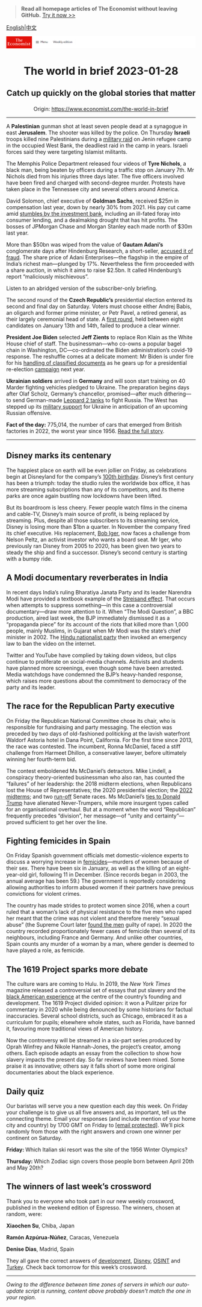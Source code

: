 > **Read all homepage articles of The Economist without leaving GitHub.** [Try it now >>](https://arielherself.github.io/te)

[English](https://github.com/arielherself/espresso/blob/main/README.md)|[中文](https://github-com.translate.goog/arielherself/espresso/blob/main/README.md?_x_tr_sl=en&_x_tr_tl=zh-CN&_x_tr_hl=zh-CN&_x_tr_pto=wapp)



![The Economist](menubar.png)

# <p align="center">The world in brief 2023-01-28</p>

## <p align="center">Catch up quickly on the global stories that matter</p>

<p align="center">Origin: <a href="https://www.economist.com/the-world-in-brief">https://www.economist.com/the-world-in-brief</a><hr>

A <strong>Palestinian</strong> gunman shot at least seven people dead at a synagogue in east <strong>Jerusalem</strong>. The shooter was killed by the police. On Thursday <strong>Israeli</strong> troops killed nine Palestinians during a [military raid](https://www.economist.com/middle-east-and-africa/2022/05/14/shireen-abu-aqleh-was-killed-covering-an-israeli-raid) on Jenin refugee camp in the occupied West Bank, the deadliest raid in the camp in years. Israeli forces said they were targeting Islamist militants.

The Memphis Police Department released four videos of <strong>Tyre Nichols</strong>, a black man, being beaten by officers during a traffic stop on January 7th. Mr Nichols died from his injuries three days later. The five officers involved have been fired and charged with second-degree murder. Protests have taken place in the Tennessee city and several others around America.

David Solomon, chief executive of <strong>Goldman Sachs</strong>, received $25m in compensation last year, down by nearly 30% from 2021. His pay cut came amid [stumbles by the investment bank](https://www.economist.com/leaders/2023/01/26/the-humbling-of-goldman-sachs), including an ill-fated foray into consumer lending, and a dealmaking drought that has hit profits. The bosses of JPMorgan Chase and Morgan Stanley each made north of $30m last year.

More than $50bn was wiped from the value of <strong>Gautam Adani’s</strong> conglomerate days after Hindenburg Research, a short-seller, [accused it of fraud](https://www.economist.com/business/2023/01/27/a-short-seller-rattles-gautam-adanis-empire). The share price of Adani Enterprises—the flagship in the empire of India’s richest man—plunged by 17%. Nevertheless the firm proceeded with a share auction, in which it aims to raise $2.5bn. It called Hindenburg’s report “maliciously mischievous”.

Listen to an abridged version of the subscriber-only briefing.

The second round of the <strong>Czech Republic’s</strong> presidential election entered its second and final day on Saturday. Voters must choose either Andrej Babis, an oligarch and former prime minister, or Petr Pavel, a retired general, as their largely ceremonial head of state. A [first round](https://www.economist.com/europe/2023/01/17/the-next-czech-president-will-be-a-trumpish-oligarch-or-a-general), held between eight candidates on January 13th and 14th, failed to produce a clear winner.

<strong>President Joe Biden</strong> selected <strong>Jeff Zients</strong> to replace Ron Klain as the White House chief of staff. The businessman—who co-owns a popular bagel chain in Washington, DC—co-ordinated the Biden administration’s covid-19 response. The reshuffle comes at a delicate moment: Mr Biden is under fire for his [handling of classified documents](https://www.economist.com/united-states/2023/01/13/the-presidential-mislaying-of-classified-documents-is-infectious) as he gears up for a presidential re-election [campaign](https://www.economist.com/films/2022/11/16/donald-trump-announces-2024-presidential-bid) next year.

<strong>Ukrainian soldiers</strong> arrived in <strong>Germany</strong> and will soon start training on 40 Marder fighting vehicles pledged to Ukraine. The preparation begins days after Olaf Scholz, Germany’s chancellor, promised—after much dithering—to send German-made [Leopard 2 tanks](https://www.economist.com/the-economist-explains/2023/01/25/what-makes-germanys-leopard-2-tank-the-best-fit-for-ukraine) to fight Russia. The West has stepped up its [military support](https://www.economist.com/leaders/2023/01/25/nato-members-are-right-to-send-tanks-to-ukraine) for Ukraine in anticipation of an upcoming Russian offensive.

<strong>Fact of the day:</strong> 775,014, the number of cars that emerged from British factories in 2022, the worst year since 1956. [Read the full story](https://www.economist.com/britain/2023/01/24/britains-carmaking-industry-is-increasingly-under-threat).

----------

## Disney marks its centenary

The happiest place on earth will be even jollier on Friday, as celebrations begin at Disneyland for the company’s [100th birthday](https://www.economist.com/briefing/2023/01/19/as-disney-turns-100-its-business-is-on-a-rollercoaster-ride). Disney’s first century has been a triumph: today the studio rules the worldwide box office, it has more streaming subscriptions than any of its competitors, and its theme parks are once again bustling now lockdowns have been lifted.

But its boardroom is less cheery. Fewer people watch films in the cinema and cable-TV, Disney’s main source of profit, is being replaced by streaming. Plus, despite all those subscribers to its streaming service, Disney is losing more than $1bn a quarter. In November the company fired its chief executive. His replacement, [Bob Iger](https://www.economist.com/leaders/2022/11/21/disney-brings-back-a-star-of-the-past-but-its-real-problem-is-the-script), now faces a challenge from Nelson Peltz, an activist investor who wants a board seat. Mr Iger, who previously ran Disney from 2005 to 2020, has been given two years to steady the ship and find a successor. Disney’s second century is starting with a bumpy ride.

## A Modi documentary reverberates in India

In recent days India’s ruling Bharatiya Janata Party and its leader Narendra Modi have provided a textbook example of the [Streisand effect](https://www.economist.com/the-economist-explains/2013/04/15/what-is-the-streisand-effect). That occurs when attempts to suppress something—in this case a controversial documentary—draw more attention to it. When “The Modi Question”, a BBC production, aired last week, the BJP immediately dismissed it as a “propaganda piece” for its account of the riots that killed more than 1,000 people, mainly Muslims, in Gujarat when Mr Modi was the state’s chief minister in 2002. The [Hindu nationalist party](https://www.economist.com/asia/2022/07/28/indias-hindu-nationalist-ruling-party-preaches-social-inclusion) then invoked an emergency law to ban the video on the internet.

Twitter and YouTube have complied by taking down videos, but clips continue to proliferate on social-media channels. Activists and students have planned more screenings, even though some have been arrested. Media watchdogs have condemned the BJP’s heavy-handed response, which raises more questions about the commitment to democracy of the party and its leader.

## The race for the Republican Party executive

On Friday the Republican National Committee chose its chair, who is responsible for fundraising and party messaging. The election was preceded by two days of old-fashioned politicking at the lavish waterfront Waldorf Astoria hotel in Dana Point, California. For the first time since 2013, the race was contested. The incumbent, Ronna McDaniel, faced a stiff challenge from Harmeet Dhillon, a conservative lawyer, before ultimately winning her fourth-term bid.

The contest emboldened Ms McDaniel’s detractors. Mike Lindell, a conspiracy theory-oriented businessman who also ran, has counted the “failures” of her leadership: the 2018 midterm elections, when Republicans lost the House of Representatives; the 2020 presidential election; the [2022 midterms](https://www.economist.com/united-states/2022/11/09/the-democrats-have-done-better-than-expected); and two [run-off](https://www.economist.com/united-states/2021/01/09/two-stunning-victories-for-democrats-in-georgia-upend-the-senate) Senate races. Ms McDaniel’s [ties to Donald Trump](https://www.economist.com/briefing/2022/08/18/donald-trumps-hold-on-the-republican-party-is-unquestionable) have alienated Never-Trumpers, while more insurgent types called for an organisational overhaul. But at a moment when the word “Republican” frequently precedes “division”, her message—of “unity and certainty”—proved sufficient to get her over the line.

## Fighting femicides in Spain

On Friday Spanish government officials met domestic-violence experts to discuss a worrying increase in [femicides](https://www.economist.com/the-americas/2020/03/05/why-latin-america-treats-femicides-differently-from-other-murders)—murders of women because of their sex. There have been six in January, as well as the killing of an eight-year-old girl, following 11 in December. (Since records began in 2003, the annual average has been 59.) The government is reportedly considering allowing authorities to inform abused women if their partners have previous convictions for violent crimes.

The country has made strides to protect women since 2016, when a court ruled that a woman’s lack of physical resistance to the five men who raped her meant that the crime was not violent and therefore merely “sexual abuse” (the Supreme Court later [found the men](https://www.economist.com/europe/2022/09/01/spain-acts-to-protect-women) guilty of rape). In 2020 the country recorded proportionately fewer cases of femicide than several of its neighbours, including France and Germany. And unlike other countries, Spain counts any murder of a woman by a man, where gender is deemed to have played a role, as femicide.

## The 1619 Project sparks more debate

The culture wars are coming to Hulu. In 2019, the <em>New York Times </em>magazine released a controversial set of essays that put slavery and the [black American experience](https://www.economist.com/united-states/2021/07/10/americas-history-wars) at the centre of the country’s founding and development. The 1619 Project divided opinion: it won a Pulitzer prize for commentary in 2020 while being denounced by some historians for factual inaccuracies. Several school districts, such as Chicago, embraced it as a curriculum for pupils; elsewhere whole states, such as Florida, have banned it, favouring more traditional views of American history.

Now the controversy will be streamed in a six-part series produced by Oprah Winfrey and Nikole Hannah-Jones, the project’s creator, among others. Each episode adapts an essay from the collection to show how slavery impacts the present day. So far reviews have been mixed. Some praise it as innovative; others say it falls short of some more original documentaries about the black experience.

## Daily quiz

Our baristas will serve you a new question each day this week. On Friday your challenge is to give us all five answers and, as important, tell us the connecting theme. Email your responses (and include mention of your home city and country) by 1700 GMT on Friday to [<span class="__cf_email__" data-cfemail="b0e1c5d9caf5c3c0c2d5c3c3dff0d5d3dfdedfddd9c3c49ed3dfdd">[email&#160;protected]</span>](https://mail.google.com/mail/?view=cm&amp;fs=1&amp;tf=1&amp;to=QuizEspresso@economist.com). We’ll pick randomly from those with the right answers and crown one winner per continent on Saturday.

<strong>Friday: </strong>Which Italian ski resort was the site of the 1956 Winter Olympics?

<strong>Thursday: </strong>Which Zodiac sign covers those people born between April 20th and May 20th?

## The winners of last week’s crossword

Thank you to everyone who took part in our new weekly crossword, published in the weekend edition of Espresso. The winners, chosen at random, were: 

<strong>Xiaochen Su</strong>, Chiba, Japan

<strong>Ramón Azpúrua-Núñez</strong>, Caracas, Venezuela

<strong>Denise Dias</strong>, Madrid, Spain

They all gave the correct answers of [development](https://www.economist.com/leaders/2023/01/19/south-africas-collapsing-railway-company-is-a-cautionary-tale), [Disney](https://www.economist.com/leaders/2023/01/19/disneys-troubles-show-how-technology-has-changed-the-business-of-culture), [OSINT](https://www.economist.com/leaders/2023/01/18/how-spies-soldiers-and-the-public-should-use-open-source-intelligence) and [Turkey](https://www.economist.com/leaders/2023/01/19/turkey-could-be-on-the-brink-of-dictatorship). Check back tomorrow for this week’s crossword.

----------

*Owing to the difference between time zones of servers in which our auto-update script is running, content above probably doesn't match the one in your region.*
